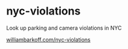 # nyc-violations
Look up parking and camera violations in NYC

[williambarkoff.com/nyc-violations](https://williambarkoff.com/nyc-violations)

